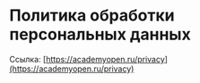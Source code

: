 Политика обработки персональных данных
======================================

Ссылка: [https://academyopen.ru/privacy](https://academyopen.ru/privacy)